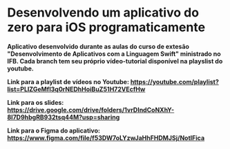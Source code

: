 # Desenvolvendo um aplicativo do zero para iOS programaticamente

<b>Aplicativo desenvolvido durante as aulas do curso de extesão "Desenvolvimento de Aplicativos com a Linguagem Swift" ministrado no IFB.
Cada branch tem seu próprio vídeo-tutorial disponível na playslist do youtube. 

Link para a playlist de vídeos no Youtube: https://youtube.com/playlist?list=PLlZGeMfI3q0rNEDhHoiBuZ51H72VEcfHw

Link para os slides: https://drive.google.com/drive/folders/1vrDIndCoNXhY-8l7D9hbgRB932tsq44M?usp=sharing

Link para o Figma do aplicativo: https://www.figma.com/file/f53DW7oLYzwJaHhFHDMJSj/NotIFica

</b>
